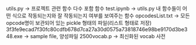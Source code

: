 utils.py -> 프로젝트 관련 함수 다수 포함 함수
test.ipynb -> utils.py 내 함수들이 어떤 식으로 작동되는지와 잘 작동되는지 여부를 보여주는 함수
opcodesList.txt -> 모든 opcode명이 보관되어 있는 pickle 형태의 파일(리스트 형태로 저장)
3f3fe9ecad7f30fc80cdfb678d7ca27a30d0575a73818746e98be9170d3be348.exe -> sample file, 양성파일
2500vocab.p -> 최신화된 vocab 사전

